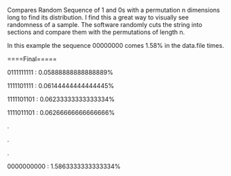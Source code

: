 Compares Random Sequence of 1 and 0s with a permutation n dimensions long to find its distribution.
I find this a great way to visually see randomness of a sample. The software randomly cuts the string into sections and compare them with the permutations of length n. 

In this example the sequence 00000000 comes 1.58% in the data.file times. 

====Final=====

0111111111 : 0.05888888888888889%

1111101111 : 0.06144444444444445%

1111101101 : 0.06233333333333334%

1111011101 : 0.06266666666666666%

.

.

.


0000000000 : 1.5863333333333334%